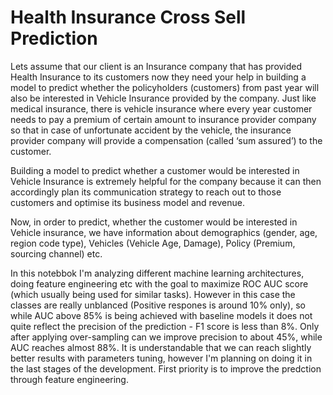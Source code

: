 # Health Insurance Cross Sell Prediction

Lets assume that our client is an Insurance company that has provided Health Insurance to its customers now they need your help in building a model to predict whether the policyholders (customers) from past year will also be interested in Vehicle Insurance provided by the company.
Just like medical insurance, there is vehicle insurance where every year customer needs to pay a premium of certain amount to insurance provider company so that in case of unfortunate accident by the vehicle, the insurance provider company will provide a compensation (called ‘sum assured’) to the customer.

Building a model to predict whether a customer would be interested in Vehicle Insurance is extremely helpful for the company because it can then accordingly plan its communication strategy to reach out to those customers and optimise its business model and revenue.

Now, in order to predict, whether the customer would be interested in Vehicle insurance, we have information about demographics (gender, age, region code type), Vehicles (Vehicle Age, Damage), Policy (Premium, sourcing channel) etc.

In this notebbok I'm analyzing different machine learning architectures, doing feature engineering etc with the goal to maximize ROC AUC score (which usually being used for similar tasks). However in this case the classes are really unblanced (Positive respones is around 10% only), so while AUC above 85% is being achieved with baseline models it does  not quite reflect the precision of the prediction - F1 score is less than 8%. 
Only after applying over-sampling can we improve precision to about 45%, while AUC reaches almost 88%.
It is understandable that we can reach slightly better results with parameters tuning, however I'm planning on doing it in the last stages of the development. First priority is to improve the predction through feature engineering.

